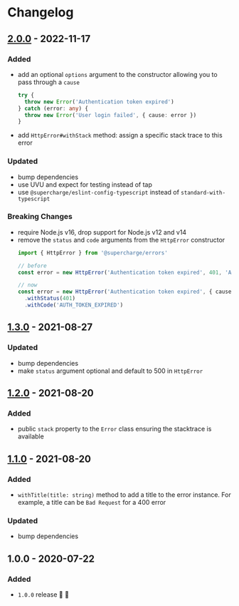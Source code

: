 # Changelog


## [2.0.0](https://github.com/supercharge/errors/compare/v1.3.0...v2.0.0) - 2022-11-17

### Added
- add an optional `options` argument to the constructor allowing you to pass through a `cause`
  ```ts
  try {
    throw new Error('Authentication token expired')
  } catch (error: any) {
    throw new Error('User login failed', { cause: error })
  }
  ```
- add `HttpError#withStack` method: assign a specific stack trace to this error

### Updated
- bump dependencies
- use UVU and expect for testing instead of tap
- use `@supercharge/eslint-config-typescript` instead of `standard-with-typescript`

### Breaking Changes
- require Node.js v16, drop support for Node.js v12 and v14
- remove the `status` and `code` arguments from the `HttpError` constructor
  ```ts
  import { HttpError } from '@supercharge/errors'

  // before
  const error = new HttpError('Authentication token expired', 401, 'AUTH_TOKEN_EXPIRED')

  // now
  const error = new HttpError('Authentication token expired', { cause })
    .withStatus(401)
    .withCode('AUTH_TOKEN_EXPIRED')
  ```


## [1.3.0](https://github.com/supercharge/errors/compare/v1.2.0...v1.3.0) - 2021-08-27

### Updated
- bump dependencies
- make `status` argument optional and default to 500 in `HttpError`


## [1.2.0](https://github.com/supercharge/errors/compare/v1.1.0...v1.2.0) - 2021-08-20

### Added
- public `stack` property to the `Error` class ensuring the stacktrace is available


## [1.1.0](https://github.com/supercharge/errors/compare/v1.0.0...v1.1.0) - 2021-08-20

### Added
- `withTitle(title: string)` method to add a title to the error instance. For example, a title can be `Bad Request` for a 400 error

### Updated
- bump dependencies


## 1.0.0 - 2020-07-22

### Added
- `1.0.0` release 🚀 🎉

